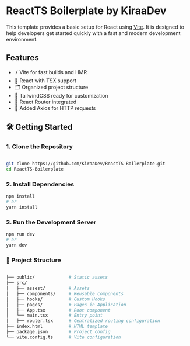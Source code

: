 # ReactTS Boilerplate by KiraaDev

This template provides a basic setup for React using [Vite](https://vitejs.dev/). It is designed to help developers get started quickly with a fast and modern development environment.

## Features

- ⚡ Vite for fast builds and HMR
- 🧱 React with TSX support
- 🗂️ Organized project structure
- 🎨 TailwindCSS ready for customization
- 🔗 React Router integrated
- 📡 Added Axios for HTTP requests

## 🛠️ Getting Started

### 1. Clone the Repository
```bash

git clone https://github.com/KiraaDev/ReactTS-Boilerplate.git
cd ReactTS-Boilerplate

```
### 2. Install Dependencies
```bash
npm install
# or
yarn install
```

### 3. Run the Development Server
```bash
npm run dev
# or
yarn dev
```

### 📁 Project Structure
```bash

├── public/             # Static assets
├── src/
│   ├── assest/         # Assets 
│   ├── components/     # Reusable components
│   ├── hooks/          # Custom Hooks
│   ├── pages/          # Pages in Application
│   ├── App.tsx         # Root component
│   └── main.tsx        # Entry point
│   ├── router.tsx      # Centralized routing configuration
├── index.html          # HTML template
├── package.json        # Project config
└── vite.config.ts      # Vite configuration
```